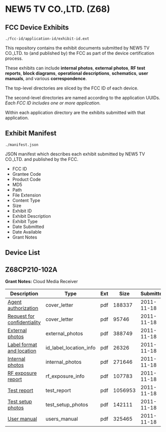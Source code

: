 # NEW5 TV CO.,LTD. (Z68)
## FCC Device Exhibits

```
./fcc-id/application-id/exhibit-id.ext
```

This repository contains the exhibit documents submitted by NEW5 TV CO.,LTD. to (and published by) the FCC as part of the device certification process.

These exhibits can include **internal photos**, **external photos**, **RF test reports**, **block diagrams**, **operational descriptions**, **schematics**, **user manuals**, and various **correspondence**.

The top-level directories are sliced by the FCC ID of each device.

The second-level directories are named according to the application UUIDs. *Each FCC ID includes one or more application.*

Within each application directory are the exhibits submitted with that application. 

## Exhibit Manifest

```
./manifest.json
```

JSON manifest which describes each exhibit submitted by NEW5 TV CO.,LTD. and published by the FCC.

- FCC ID
- Grantee Code
- Product Code
- MD5
- Path
- File Extension
- Content Type
- Size
- Exhibit ID
- Exhibit Description
- Exhibit Type
- Date Submitted
- Date Available
- Grant Notes

## Device List
## Z68CP210-102A
**Grant Notes:** Cloud Media Receiver

| Description | Type | Ext | Size | Submitted | Available |
| ----------- | ---- | --- | ---- | --------- | --------- |
| [Agent authorization](Z68CP210-102A/fc65ed859707b866076b7e9578851df4/1583346.pdf) | cover_letter | pdf | 188337 | 2011-11-18 | 2011-11-18 |
| [Request for confidentiality](Z68CP210-102A/fc65ed859707b866076b7e9578851df4/1583347.pdf) | cover_letter | pdf | 95746 | 2011-11-18 | 2011-11-18 |
| [External photos](Z68CP210-102A/fc65ed859707b866076b7e9578851df4/1583351.pdf) | external_photos | pdf | 388749 | 2011-11-18 | 2011-11-18 |
| [Label format and location](Z68CP210-102A/fc65ed859707b866076b7e9578851df4/1583354.pdf) | id_label_location_info | pdf | 26326 | 2011-11-18 | 2011-11-18 |
| [Internal photos](Z68CP210-102A/fc65ed859707b866076b7e9578851df4/1583348.pdf) | internal_photos | pdf | 271646 | 2011-11-18 | 2011-11-18 |
| [RF exposure report](Z68CP210-102A/fc65ed859707b866076b7e9578851df4/1583352.pdf) | rf_exposure_info | pdf | 107783 | 2011-11-18 | 2011-11-18 |
| [Test report](Z68CP210-102A/fc65ed859707b866076b7e9578851df4/1583349.pdf) | test_report | pdf | 1056953 | 2011-11-18 | 2011-11-18 |
| [Test setup photos](Z68CP210-102A/fc65ed859707b866076b7e9578851df4/1583350.pdf) | test_setup_photos | pdf | 142111 | 2011-11-18 | 2011-11-18 |
| [User manual](Z68CP210-102A/fc65ed859707b866076b7e9578851df4/1583353.pdf) | users_manual | pdf | 325465 | 2011-11-18 | 2011-11-18 |
